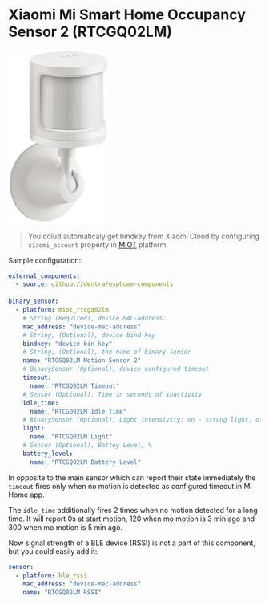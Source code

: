 # Xiaomi Mi Smart Home Occupancy Sensor 2 (RTCGQ02LM)

<img src="miot_rtcgq02lm.png" alt="RTCGQ02LM" width="200"/>

> You colud automaticaly get bindkey from Xiaomi Cloud by configuring `xiaomi_account` property in [MIOT](../miot/) platform.

Sample configuration:
```yaml
external_components:
  - source: github://dentra/esphome-components

binary_sensor:
  - platform: miot_rtcgq02lm
    # String (Required), device MAC-address.
    mac_address: "device-mac-address"
    # String, (Optional), device bind key
    bindkey: "device-bin-key"
    # String, (Optional), the name of binary sensor
    name: "RTCGQ02LM Motion Sensor 2"
    # BinarySensor (Optional), device configured timeout
    timeout:
      name: "RTCGQ02LM Timeout"
    # Sensor (Optional), Time in seconds of inactivity
    idle_time:
      name: "RTCGQ02LM Idle Time"
    # BinarySensor (Optional), Light intensivity: on - strong light, off - weak light
    light:
      name: "RTCGQ02LM Light"
    # Sensor (Optional), Battey Level, %
    battery_level:
      name: "RTCGQ02LM Battery Level"
```

In opposite to the main sensor which can report their state immediately the `timeout` fires only when no motion is detected as configured timeout in Mi Home app.

The `idle_time` additionally fires 2 times when no motion detected for a long time. It will report 0s at start motion, 120 when mo motion is 3 min ago and 300 when mo motion is 5 min ago.

Now signal strength of a BLE device (RSSI) is not a part of this component, but you could easily add it:
```yaml
sensor:
  - platform: ble_rssi
    mac_address: "device-mac-address"
    name: "RTCGQ02LM RSSI"
```
